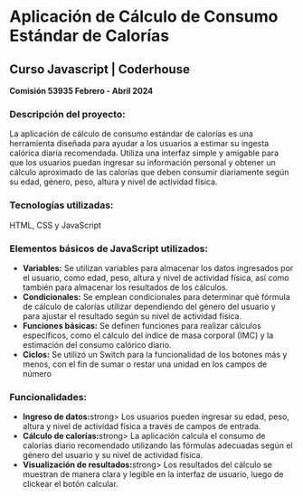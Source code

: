 <h1> Aplicación de Cálculo de Consumo Estándar de Calorías </h1>
<h2>Curso Javascript | Coderhouse </h2>
<p><strong>Comisión 53935 Febrero - Abril 2024</strong></p>
<h3>Descripción del proyecto:</h3>
<p>La aplicación de cálculo de consumo estándar de calorías es una herramienta diseñada para ayudar a los usuarios a estimar su ingesta calórica diaria recomendada. Utiliza una interfaz simple y amigable para que los usuarios puedan ingresar su información personal y obtener un cálculo aproximado de las calorías que deben consumir diariamente según su edad, género, peso, altura y nivel de actividad física.</p>
<h3>Tecnologías utilizadas:</h3>
<p>HTML, CSS y JavaScript</p>
<h3>Elementos básicos de JavaScript utilizados:</h3>
<ul>
  <li><strong>Variables:</strong> Se utilizan variables para almacenar los datos ingresados por el usuario, como edad, peso, altura y nivel de actividad física, así como también para almacenar los resultados de los cálculos.</li>
  <li><strong>Condicionales:</strong> Se emplean condicionales para determinar qué fórmula de cálculo de calorías utilizar dependiendo del género del usuario y para ajustar el resultado según su nivel de actividad física.</li>
  <li><strong>Funciones básicas:</strong> Se definen funciones para realizar cálculos específicos, como el cálculo del índice de masa corporal (IMC) y la estimación del consumo calórico diario.</li>
  <li><strong>Ciclos:</strong> Se utilizó un Switch para la funcionalidad de los botones más y menos, con el fin de sumar o restar una unidad en los campos de número</li>
</ul>
<h3>Funcionalidades:</h3>
<ul>
  <li><strong>Ingreso de datos:</strong>strong> Los usuarios pueden ingresar su edad, peso, altura y nivel de actividad física a través de campos de entrada.</li>
  <li><strong>Cálculo de calorías:</strong>strong> La aplicación calcula el consumo de calorías diario recomendado utilizando las fórmulas adecuadas según el género del usuario y su nivel de actividad física.</li>
  <li><strong>Visualización de resultados:</strong>strong> Los resultados del cálculo se muestran de manera clara y legible en la interfaz de usuario, luego de clickear el botón calcular.</li>
</ul>
